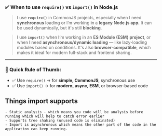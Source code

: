 ### ✅ When to use `require()` vs `import()` in Node.js

> I use **`require()`** in CommonJS projects, especially when I need **synchronous** loading or I’m working in a **legacy Node.js app**. It can be used dynamically, but it's still **blocking**.

> I use **`import()`** when I’m working in an **ES Module (ESM) project**, or when I need **asynchronous/dynamic loading** — like lazy-loading modules based on conditions. It's also **browser-compatible**, which makes it ideal for modern full-stack and frontend sharing.

---

### 🔁 Quick Rule of Thumb:

* ✅ Use `require()` → for **simple, CommonJS**, synchronous use
* ✅ Use `import()` → for **modern, async, ESM**, or browser-based code

## Things import supports
    - Static analysis - which means you code will be analysis before running which will help to catch error earlier
    - Supports tree shaking (unused code is eliminated)
    - Import is asynchronous which means the other part of the code in the application can keep running.